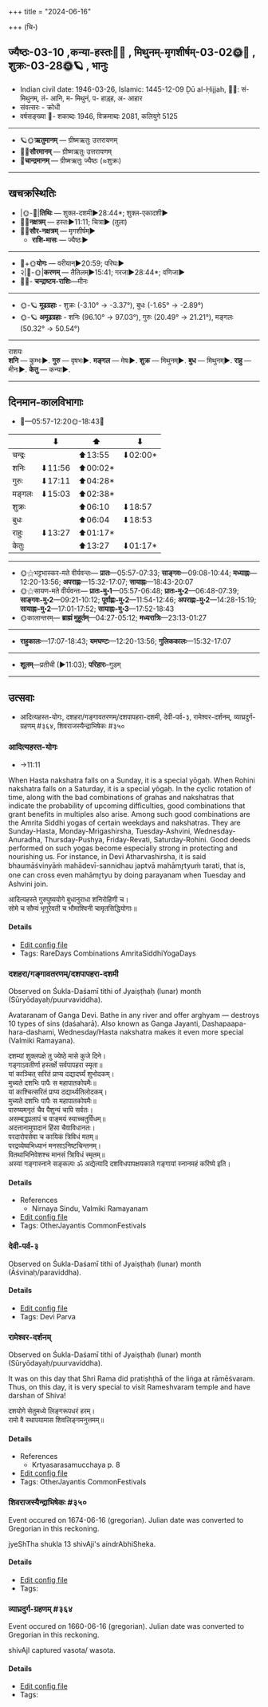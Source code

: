 +++
title = "2024-06-16"

+++
(चि॰)
## ज्यैष्ठः-03-10  ,कन्या-हस्तः🌛🌌  ,  मिथुनम्-मृगशीर्षम्-03-02🌞🌌  ,  शुक्रः-03-28🌞🪐  , भानुः
- Indian civil date: 1946-03-26, Islamic: 1445-12-09 Ḏū al-Ḥijjah, 🌌🌞: सं- मिथुनम्, तं- आनि, म- मिथुनं, प- हाड़्ह, अ- आहार
- संवत्सरः - क्रोधी
- वर्षसङ्ख्या 🌛- शकाब्दः 1946, विक्रमाब्दः 2081, कलियुगे 5125
___________________
- 🪐🌞**ऋतुमानम्** — ग्रीष्मऋतुः उत्तरायणम्
- 🌌🌞**सौरमानम्** — ग्रीष्मऋतुः उत्तरायणम्
- 🌛**चान्द्रमानम्** — ग्रीष्मऋतुः ज्यैष्ठः (≈शुक्रः)
___________________


## खचक्रस्थितिः
- |🌞-🌛|**तिथिः** — शुक्ल-दशमी►28:44*; शुक्ल-एकादशी►  
- 🌌🌛**नक्षत्रम्** — हस्तः►11:11; चित्रा► (तुला)  
- 🌌🌞**सौर-नक्षत्रम्** — मृगशीर्षम्►  
  - **राशि-मासः** — ज्यैष्ठः► 
___________________
- 🌛+🌞**योगः** — वरीयान्►20:59; परिघः►  
- २|🌛-🌞|**करणम्** — तैतिलम्►15:41; गरजा►28:44*; वणिजा►  
- 🌌🌛- **चन्द्राष्टम-राशिः**—मीनः  
___________________
- 🌞-🪐 **मूढग्रहाः** - शुक्रः (-3.10° → -3.37°), बुधः (-1.65° → -2.89°)
- 🌞-🪐 **अमूढग्रहाः** - शनिः (96.10° → 97.03°), गुरुः (20.49° → 21.21°), मङ्गलः (50.32° → 50.54°)
___________________
राशयः  
**शनि** — कुम्भः►. **गुरु** — वृषभः►. **मङ्गल** — मेषः►. **शुक्र** — मिथुनम्►. **बुध** — मिथुनम्►. **राहु** — मीनः►. **केतु** — कन्या►. 
___________________


## दिनमान-कालविभागाः
- 🌅—05:57-12:20🌞-18:43🌇  

|      |⬇     |⬆     |⬇     |
|------|-----|-----|------|
|चन्द्रः|     |⬆13:55 |⬇02:00*|
|शनिः   |⬇11:56 |⬆00:02*|     |
|गुरुः  |⬇17:11 |⬆04:28*|     |
|मङ्गलः |⬇15:03 |⬆02:38*|     |
|शुक्रः |     |⬆06:10 |⬇18:57 |
|बुधः   |     |⬆06:04 |⬇18:53 |
|राहुः  |⬇13:27 |⬆01:17*|     |
|केतुः  |     |⬆13:27 |⬇01:17*|
___________________
- 🌞⚝भट्टभास्कर-मते वीर्यवन्तः— **प्रातः**—05:57-07:33; **साङ्गवः**—09:08-10:44; **मध्याह्नः**—12:20-13:56; **अपराह्णः**—15:32-17:07; **सायाह्नः**—18:43-20:07  
- 🌞⚝सायण-मते वीर्यवन्तः— **प्रातः-मु॰1**—05:57-06:48; **प्रातः-मु॰2**—06:48-07:39; **साङ्गवः-मु॰2**—09:21-10:12; **पूर्वाह्णः-मु॰2**—11:54-12:46; **अपराह्णः-मु॰2**—14:28-15:19; **सायाह्नः-मु॰2**—17:01-17:52; **सायाह्नः-मु॰3**—17:52-18:43  
- 🌞कालान्तरम्— **ब्राह्मं मुहूर्तम्**—04:27-05:12; **मध्यरात्रिः**—23:13-01:27  
___________________
- **राहुकालः**—17:07-18:43; **यमघण्टः**—12:20-13:56; **गुलिककालः**—15:32-17:07  
___________________
- **शूलम्**—प्रतीची (►11:03); **परिहारः**–गुडम्  
___________________

## उत्सवाः
- आदित्यहस्त-योगः, दशहरा/गङ्गावतरणम्/दशपापहरा-दशमी, देवी-पर्व-३, रामेश्वर-दर्शनम्, व्याघ्रदुर्ग-ग्रहणम् #३६४, शिवराजस्यैन्द्राभिषेकः #३५०
### आदित्यहस्त-योगः
- →11:11



When Hasta nakshatra falls on a Sunday, it is a special yōgaḥ. When Rohini nakshatra falls on a Saturday, it is a special yōgaḥ. In the cyclic rotation of time, along with the bad combinations of grahas and nakshatras that indicate the probability of upcoming difficulties, good combinations that grant benefits in multiples also arise. Among such good combinations are the Amrita Siddhi yogas of certain weekdays and nakshatras. They are Sunday-Hasta, Monday-Mrigashirsha, Tuesday-Ashvini, Wednesday-Anuradha, Thursday-Pushya, Friday-Revati, Saturday-Rohini. Good deeds performed on such yogas become especially strong in protecting and nourishing us.
For instance, in Devi Atharvashirsha, it is said bhaumāśvinyāṁ mahādevī-sannidhau japtvā mahāmr̥tyuṁ tarati, that is, one can cross even mahāmr̥tyu by doing parayanam when Tuesday and Ashvini join.

आदित्यहस्ते गुरुपुष्ययोगे बुधानुराधा शनिरोहिणी च।  
सोमे च सौम्यं भृगुरेवती च भौमाश्विनी चामृतसिद्धियोगाः॥



#### Details
- [Edit config file](https://github.com/jyotisham/adyatithi/blob/master/time_focus/amrita-siddhi/description_only/Adityahasta-yOgaH.toml)
- Tags: RareDays Combinations AmritaSiddhiYogaDays


### दशहरा/गङ्गावतरणम्/दशपापहरा-दशमी

Observed on Śukla-Daśamī tithi of Jyaiṣṭhaḥ (lunar) month (Sūryōdayaḥ/puurvaviddha). 

Avataranam of Ganga Devi. Bathe in any river and offer arghyam — destroys 10 types of sins (daśaharā). Also known as Ganga Jayanti, Dashapaapa-hara-dashami, Wednesday/Hasta nakshatra makes it even more special (Valmiki Ramayana).

दशम्यां शुक्लपक्षे तु ज्येष्ठे मासे कुजे दिने।  
गङ्गाऽवतीर्णा हस्तर्क्षे सर्वपापहरा स्मृता॥  
यां काञ्चित् सरितं प्राप्य दद्यादर्घ्यं शुभोदकम्।  
मुच्यते दशभिः पापैः स महापातकोपमैः॥  
यां काश्चित्सरितं प्राप्य दद्यार्थ्यतिलोदकम्।  
मुच्यते दशभिः पापैः स महापातकोपमैः॥  
पारुष्यमनृतं चैव पैशुन्यं चापि सर्वतः।  
असम्बद्धप्रलापं च वाङ्मयं स्याच्चतुर्विधम्॥  
अदत्तानामुपादानं हिंसा चैवाविधानतः।  
परदारोपसेवा च कायिकं त्रिविधं मतम्॥  
परद्रव्येष्वभिध्यानं मनसाऽनिष्टचिन्तनम्।  
वितथाभिनिवेशश्च मानसं त्रिाविधं स्मृतम्॥  
अस्यां गङ्गास्नाने सङ्कल्पः ॐ अद्येत्यादि दशविधपापक्षयकाले गङ्गायां स्नानमहं करिष्ये इति।



#### Details
- References
  - Nirnaya Sindu, Valmiki Ramayanam
- [Edit config file](https://github.com/jyotisham/adyatithi/blob/master/general/lunar_month/tithi/03/10/dazaharA_or_gaGgAvataraNam_or_dazapApaharA~dazamI.toml)
- Tags: OtherJayantis CommonFestivals


### देवी-पर्व-३

Observed on Śukla-Daśamī tithi of Jyaiṣṭhaḥ (lunar) month (Āśvinaḥ/paraviddha). 



#### Details
- [Edit config file](https://github.com/jyotisham/adyatithi/blob/master/devatA/devIparva/lunar_month/tithi/03/10/devi-parva-3.toml)
- Tags: Devi Parva


### रामेश्वर-दर्शनम्

Observed on Śukla-Daśamī tithi of Jyaiṣṭhaḥ (lunar) month (Sūryōdayaḥ/puurvaviddha). 

It was on this day that Shri Rama did pratiṣhṭhā of the liṅga at rāmēśvaram. Thus, on this day, it is very special to visit Rameshvaram temple and have darshan of Shiva!

दशयोगे सेतुमध्ये लिङ्गरूपधरं हरम्।  
रामो वै स्थापयामास शिवलिङ्गमनुत्तमम्॥



#### Details
- References
  - Krtyasarasamucchaya p. 8
- [Edit config file](https://github.com/jyotisham/adyatithi/blob/master/general/lunar_month/tithi/03/10/rAmEzvara-darzanam.toml)
- Tags: OtherJayantis CommonFestivals


### शिवराजस्यैन्द्राभिषेकः #३५०

Event occured on 1674-06-16 (gregorian). Julian date was converted to Gregorian in this reckoning. 

jyeShTha shukla 13 shivAji's aindrAbhiSheka.

#### Details
- [Edit config file](https://github.com/jyotisham/adyatithi/blob/master/mahApuruSha/xatra-later/julian/day/06/06/shivarAjasyaindrAbhiSekaH.toml)
- Tags: 


### व्याघ्रदुर्ग-ग्रहणम् #३६४

Event occured on 1660-06-16 (gregorian). Julian date was converted to Gregorian in this reckoning. 

shivAjI captured vasota/ wasota.

#### Details
- [Edit config file](https://github.com/jyotisham/adyatithi/blob/master/mahApuruSha/xatra-later/julian/day/06/06/vasota-grahaNam.toml)
- Tags: 


